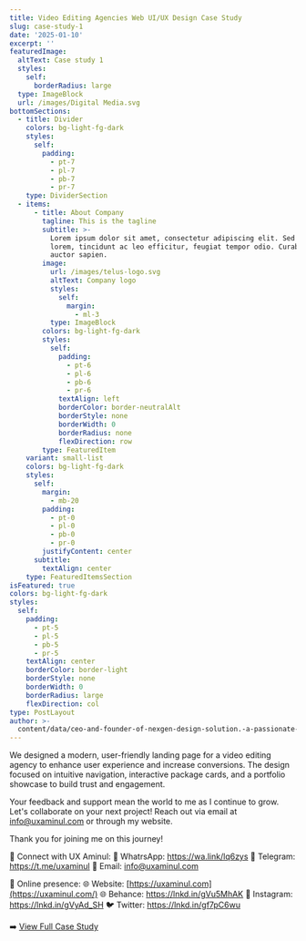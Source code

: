 ```yaml
---
title: Video Editing Agencies Web UI/UX Design Case Study
slug: case-study-1
date: '2025-01-10'
excerpt: ''
featuredImage:
  altText: Case study 1
  styles:
    self:
      borderRadius: large
  type: ImageBlock
  url: /images/Digital Media.svg
bottomSections:
  - title: Divider
    colors: bg-light-fg-dark
    styles:
      self:
        padding:
          - pt-7
          - pl-7
          - pb-7
          - pr-7
    type: DividerSection
  - items:
      - title: About Company
        tagline: This is the tagline
        subtitle: >-
          Lorem ipsum dolor sit amet, consectetur adipiscing elit. Sed ante
          lorem, tincidunt ac leo efficitur, feugiat tempor odio. Curabitur at
          auctor sapien.
        image:
          url: /images/telus-logo.svg
          altText: Company logo
          styles:
            self:
              margin:
                - ml-3
          type: ImageBlock
        colors: bg-light-fg-dark
        styles:
          self:
            padding:
              - pt-6
              - pl-6
              - pb-6
              - pr-6
            textAlign: left
            borderColor: border-neutralAlt
            borderStyle: none
            borderWidth: 0
            borderRadius: none
            flexDirection: row
        type: FeaturedItem
    variant: small-list
    colors: bg-light-fg-dark
    styles:
      self:
        margin:
          - mb-20
        padding:
          - pt-0
          - pl-0
          - pb-0
          - pr-0
        justifyContent: center
      subtitle:
        textAlign: center
    type: FeaturedItemsSection
isFeatured: true
colors: bg-light-fg-dark
styles:
  self:
    padding:
      - pt-5
      - pl-5
      - pb-5
      - pr-5
    textAlign: center
    borderColor: border-light
    borderStyle: none
    borderWidth: 0
    borderRadius: large
    flexDirection: col
type: PostLayout
author: >-
  content/data/ceo-and-founder-of-nexgen-design-solution.-a-passionate-ui/ux-designer-specializing-in-saas-product-design-crafting-intuitive-and-engaging-digital-experiences-with-expertise-in-figma-and-spline..json
---
```

We designed a modern, user-friendly landing page for a video editing agency to enhance user experience and increase conversions. The design focused on intuitive navigation, interactive package cards, and a portfolio showcase to build trust and engagement.

Your feedback and support mean the world to me as I continue to grow. Let's collaborate on your next project! Reach out via email at <info@uxaminul.com> or through my website.

Thank you for joining me on this journey!

🔗 Connect with UX Aminul:
📲 WhatrsApp: <https://wa.link/lq6zys>
📲 Telegram: <https://t.me/uxaminul>
📧 Email: [info@uxaminul.com](mailto:haqaamin@gmail.com)

🔗 Online presence:
🌐 Website: [https://uxaminul.com](https://uxaminul.com/)
🌐 Behance: <https://lnkd.in/gVu5MhAK>
📸 Instagram: <https://lnkd.in/gVyAd_SH>
🐦 Twitter: <https://lnkd.in/gf7pC6wu>


➡️ [View Full Case Study](https://www.behance.net/gallery/215628793/Video-Editing-Agencys-Landing-Pages-UI-UX-Design)
